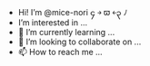 - Hi! I’m @mice-nori ၄ ￫ ϖ ￩၃ ﾉ
- I’m interested in ...
- 🌱 I’m currently learning ...
- 💞️ I’m looking to collaborate on ...
- 📫 How to reach me ...

<!---
mice-nori/mice-nori is a ✨ special ✨ repository because its `README.md` (this file) appears on your GitHub profile.
You can click the Preview link to take a look at your changes.
--->
